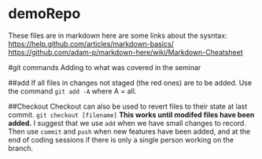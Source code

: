 demoRepo
========

These files are in markdown here are some links about the sysntax:
    https://help.github.com/articles/markdown-basics/
    https://github.com/adam-p/markdown-here/wiki/Markdown-Cheatsheet

#git commands
Adding to what was covered in the seminar

##add
If all files in changes not staged (the red ones) are to be added. Use the command `git add -A` where A = all.

##Checkout
Checkout can also be used to revert files to their state at last commit. `git checkout [filename]`
__This works until modifed files have been added.__
I suggest that we use `add` when we have small changes to record. Then use `commit` and `push` when new features have been added, and at the end of coding sessions if there is only a single person working on the branch.
